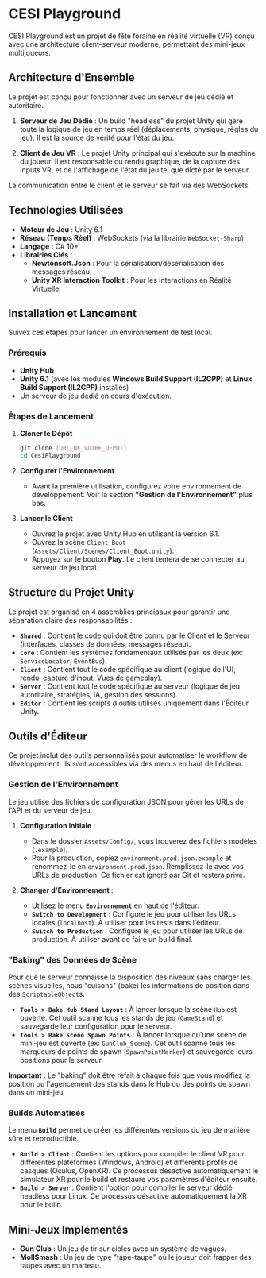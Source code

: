 # CESI Playground

CESI Playground est un projet de fête foraine en réalité virtuelle (VR) conçu avec une architecture client-serveur moderne, permettant des mini-jeux multijoueurs.

## Architecture d'Ensemble

Le projet est conçu pour fonctionner avec un serveur de jeu dédié et autoritaire.

1.  **Serveur de Jeu Dédié** : Un build "headless" du projet Unity qui gère toute la logique de jeu en temps réel (déplacements, physique, règles du jeu). Il est la source de vérité pour l'état du jeu.

2.  **Client de Jeu VR** : Le projet Unity principal qui s'exécute sur la machine du joueur. Il est responsable du rendu graphique, de la capture des inputs VR, et de l'affichage de l'état du jeu tel que dicté par le serveur.

La communication entre le client et le serveur se fait via des WebSockets.

## Technologies Utilisées

- **Moteur de Jeu** : Unity 6.1
- **Réseau (Temps Réel)** : WebSockets (via la librairie `WebSocket-Sharp`)
- **Langage** : C# 10+
- **Librairies Clés** :
  - **Newtonsoft.Json** : Pour la sérialisation/désérialisation des messages réseau.
  - **Unity XR Interaction Toolkit** : Pour les interactions en Réalité Virtuelle.

## Installation et Lancement

Suivez ces étapes pour lancer un environnement de test local.

### Prérequis
- **Unity Hub**
- **Unity 6.1** (avec les modules **Windows Build Support (IL2CPP)** et **Linux Build Support (IL2CPP)** installés)
- Un serveur de jeu dédié en cours d'exécution.

### Étapes de Lancement
1.  **Cloner le Dépôt**
    ```bash
    git clone [URL_DE_VOTRE_DEPOT]
    cd CesiPlayground
    ```

2.  **Configurer l'Environnement**
    -   Avant la première utilisation, configurez votre environnement de développement. Voir la section **"Gestion de l'Environnement"** plus bas.

3.  **Lancer le Client**
    -   Ouvrez le projet avec Unity Hub en utilisant la version 6.1.
    -   Ouvrez la scène `Client_Boot` (`Assets/Client/Scenes/Client_Boot.unity`).
    -   Appuyez sur le bouton **Play**. Le client tentera de se connecter au serveur de jeu local.

## Structure du Projet Unity

Le projet est organisé en 4 assemblies principaux pour garantir une séparation claire des responsabilités :

-   **`Shared`** : Contient le code qui doit être connu par le Client et le Serveur (interfaces, classes de données, messages réseau).
-   **`Core`** : Contient les systèmes fondamentaux utilisés par les deux (ex: `ServiceLocator`, `EventBus`).
-   **`Client`** : Contient tout le code spécifique au client (logique de l'UI, rendu, capture d'input, Vues de gameplay).
-   **`Server`** : Contient tout le code spécifique au serveur (logique de jeu autoritaire, stratégies, IA, gestion des sessions).
-   **`Editor`** : Contient les scripts d'outils utilisés uniquement dans l'Éditeur Unity.

## Outils d'Éditeur

Ce projet inclut des outils personnalisés pour automatiser le workflow de développement. Ils sont accessibles via des menus en haut de l'éditeur.

### Gestion de l'Environnement

Le jeu utilise des fichiers de configuration JSON pour gérer les URLs de l'API et du serveur de jeu.

1.  **Configuration Initiale** :
    -   Dans le dossier `Assets/Config/`, vous trouverez des fichiers modèles (`.example`).
    -   Pour la production, copiez `environment.prod.json.example` et renommez-le en `environment.prod.json`. Remplissez-le avec vos URLs de production. Ce fichier est ignoré par Git et restera privé.

2.  **Changer d'Environnement** :
    -   Utilisez le menu **`Environnement`** en haut de l'éditeur.
    -   **`Switch to Development`** : Configure le jeu pour utiliser les URLs locales (`localhost`). À utiliser pour les tests dans l'éditeur.
    -   **`Switch to Production`** : Configure le jeu pour utiliser les URLs de production. À utiliser avant de faire un build final.

### "Baking" des Données de Scène

Pour que le serveur connaisse la disposition des niveaux sans charger les scènes visuelles, nous "cuisons" (bake) les informations de position dans des `ScriptableObject`s.

-   **`Tools > Bake Hub Stand Layout`** : À lancer lorsque la scène `Hub` est ouverte. Cet outil scanne tous les stands de jeu (`GameStand`) et sauvegarde leur configuration pour le serveur.
-   **`Tools > Bake Scene Spawn Points`** : À lancer lorsque qu'une scène de mini-jeu est ouverte (ex: `GunClub_Scene`). Cet outil scanne tous les marqueurs de points de spawn (`SpawnPointMarker`) et sauvegarde leurs positions pour le serveur.

**Important** : Le "baking" doit être refait à chaque fois que vous modifiez la position ou l'agencement des stands dans le Hub ou des points de spawn dans un mini-jeu.

### Builds Automatisés

Le menu **`Build`** permet de créer les différentes versions du jeu de manière sûre et reproductible.

-   **`Build > Client`** : Contient les options pour compiler le client VR pour différentes plateformes (Windows, Android) et différents profils de casques (Oculus, OpenXR). Ce processus désactive automatiquement le simulateur XR pour le build et restaure vos paramètres d'éditeur ensuite.
-   **`Build > Server`** : Contient l'option pour compiler le serveur dédié headless pour Linux. Ce processus désactive automatiquement la XR pour le build.

## Mini-Jeux Implémentés

- **Gun Club** : Un jeu de tir sur cibles avec un système de vagues.
- **MollSmash** : Un jeu de type "tape-taupe" où le joueur doit frapper des taupes avec un marteau.